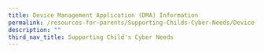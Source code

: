 ```yaml
---
title: Device Management Application (DMA) Information
permalink: /resources-for-parents/Supporting-Childs-Cyber-Needs/Device-Management-Application-Info/permalink
description: ""
third_nav_title: Supporting Child's Cyber Needs
---
```

